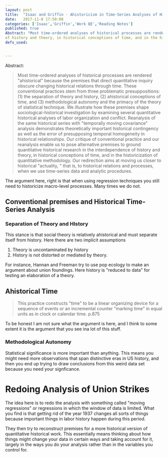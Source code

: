 ```yaml
---
layout: post
title:  "Isaac and Griffin - Ahistoricism in Time-Series Analyses of Historical Process"
date:   2017-11-8 17:50:00
categories: ['Isaac','Griffin','Work QE','Reading Notes']
published: true
Abstract: "Most time-ordered analyses of historical processes are rendered "ahistorical" because the premises that direct quantitative inquiry obscure changing historical relations through time. These conventional practices stem from three problematic presuppositions: (1) the separation of theory and history, (2) ahistorical conceptions of time, and (3) methodological autonomy and the primacy of the theory of statistical technique. We illustrate how these premises shape sociological-historical investigation by examining several quantitative historical analyses of labor organization and conflict. Reanalysis of the same historical series with temporally moving covariance analysis demonstrates theoretically important historical contingency as well as the error of presupposing temporal homogeneity in historical relationships. Our critique of conventional practice and our reanalysis enable us to pose alternative premises to ground quantitative historical research in the interdependence
of history and theory, in historical conceptions of time, and in the historicization of quantitative methodology. Our redirection aims at moving us closer to historical actuality, that is, to historical relations and processes, when we use time-series data and analytic procedures."
defs_used:


---
```

Abstract:
>Most time-ordered analyses of historical processes are rendered "ahistorical" because the premises that direct quantitative inquiry obscure changing historical relations through time. These conventional practices stem from three problematic presuppositions: (1) the separation of theory and history, (2) ahistorical conceptions of time, and (3) methodological autonomy and the primacy of the theory of statistical technique. We illustrate how these premises shape sociological-historical investigation by examining several quantitative historical analyses of labor organization and conflict. Reanalysis of the same historical series with "temporally moving covariance" analysis demonstrates theoretically important historical contingency as well as the error of presupposing temporal homogeneity in historical relationships. Our critique of conventional practice and our reanalysis enable us to pose alternative premises to ground quantitative historical research in the interdependence of history and theory, in historical conceptions of time, and in the historicization of quantitative methodology. Our redirection aims at moving us closer to historical "actuality, " that is, to historical relations and processes, when we use time-series data and analytic procedures.

The argument here, right is that when using regression techniques you still need to historicize macro-level processes. Many times we do not.

## Conventional premises and Historical Time-Series Analysis

### Separation of Theory and HIstory
This stance is that social theory is relatively ahistorical and must separate itself from history. Here there are two implicit assumptions
1. Theory is uncontaminated by history  
2. History is not distorted or mediated by theory.

For instance, Hannan and Freeman try to use pop ecology to make an argument about union foundings. Here history is "reduced to data" for testing an elaboration of a theory.

## Ahistorical Time
>This practice constructs "time" to be a linear organizing device for a sequence of events or an incremental counter "marking time" in equal units as in clock or calendar time. p.875

To be honest I am not sure what the argument is here, and I think to some extent it is the argument that you see ina lot of this stuff.

### Methodological Autonomy
Statistical significance is more important than anything. This means you might need more observations that span distinctive eras in US history, and then you end up trying to draw conclusions from this weird data set because you need your signficance.


# Redoing Analysis of Union Strikes

The idea here is to redo the analysis with something called "moving regressions" or regressions in which the window of data is limited.
What you find is that getting rid of the year 1937 changes all sorts of things because important things in labor history happen during this period.

They then try to reconstruct premises for a more historical version of quantitative historical work. This essentially means thinking about how things might change your data in certain ways and taking account for it, largely in the ways you do your analysis rather than in the variables you control for. 
